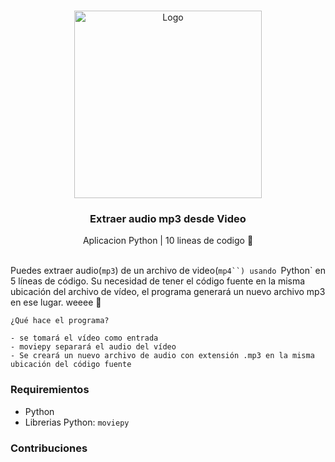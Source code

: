  <br />
<p align="center">
  <a href="https://eliudduno.github.io/">
    <img width="300px" src="https://github.com/xiaowuc2/xiaowuc2/blob/master/source/qxr/casssate.gif" alt="Logo">
  </a>

  <h3 align="center">Extraer audio mp3 desde Video</h3>

  <p align="center">
    Aplicacion Python | 10 lineas de codigo 🧭
    <br>
    <br />
  </p>
</p>

Puedes extraer audio(``mp3``) de un archivo de video(`mp4``) usando `Python` en 5 líneas de código. Su necesidad de tener el código fuente en la misma ubicación del archivo de vídeo, el programa generará un nuevo archivo mp3 en ese lugar. weeee 🎉
```
¿Qué hace el programa? 

- se tomará el vídeo como entrada
- moviepy separará el audio del vídeo
- Se creará un nuevo archivo de audio con extensión .mp3 en la misma ubicación del código fuente
``` 
### Requiremientos

* Python
* Librerias Python: `moviepy`

### Contribuciones
